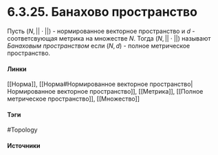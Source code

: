 # 6.3.25. Банахово пространство
Пусть $(N,||\cdot||)$ - нормированное векторное пространство и $d$ - соответсвующая метрика на множестве $N$. Тогда $(N,||\cdot||)$ называют *Банаховым пространством* если $(N,d)$ - полное метрическое пространство.
#### Линки
 [[Норма]],
 [[Норма#Нормированное векторное пространство|Нормированное векторное пространство]],
 [[Метрика]],
 [[Полное метрическое пространство]],
 [[Множество]]
#### Тэги
 #Topology 
#### Источники
